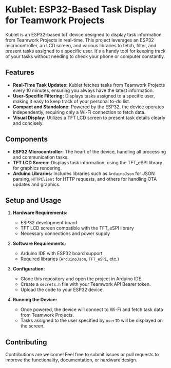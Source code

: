 # Kublet: ESP32-Based Task Display for Teamwork Projects

Kublet is an ESP32-based IoT device designed to display task information from Teamwork Projects in real-time. This project leverages an ESP32 microcontroller, an LCD screen, and various libraries to fetch, filter, and present tasks assigned to a specific user. It's a handy tool for keeping track of your tasks without needing to check your phone or computer constantly.

## Features
- **Real-Time Task Updates:** Kublet fetches tasks from Teamwork Projects every 10 minutes, ensuring you always have the latest information.
- **User-Specific Filtering:** Displays tasks assigned to a specific user, making it easy to keep track of your personal to-do list.
- **Compact and Standalone:** Powered by the ESP32, the device operates independently, requiring only a Wi-Fi connection to fetch data.
- **Visual Display:** Utilizes a TFT LCD screen to present task details clearly and concisely.

## Components
- **ESP32 Microcontroller:** The heart of the device, handling all processing and communication tasks.
- **TFT LCD Screen:** Displays task information, using the TFT_eSPI library for graphics rendering.
- **Arduino Libraries:** Includes libraries such as `ArduinoJson` for JSON parsing, `HTTPClient` for HTTP requests, and others for handling OTA updates and graphics.

## Setup and Usage
1. **Hardware Requirements:**
   - ESP32 development board
   - TFT LCD screen compatible with the TFT_eSPI library
   - Necessary connections and power supply

2. **Software Requirements:**
   - Arduino IDE with ESP32 board support
   - Required libraries (`ArduinoJson`, `TFT_eSPI`, etc.)

3. **Configuration:**
   - Clone this repository and open the project in Arduino IDE.
   - Create a `secrets.h` file with your Teamwork API Bearer token.
   - Upload the code to your ESP32 device.

4. **Running the Device:**
   - Once powered, the device will connect to Wi-Fi and fetch task data from Teamwork Projects.
   - Tasks assigned to the user specified by `userID` will be displayed on the screen.

## Contributing
Contributions are welcome! Feel free to submit issues or pull requests to improve the functionality, documentation, or hardware design.